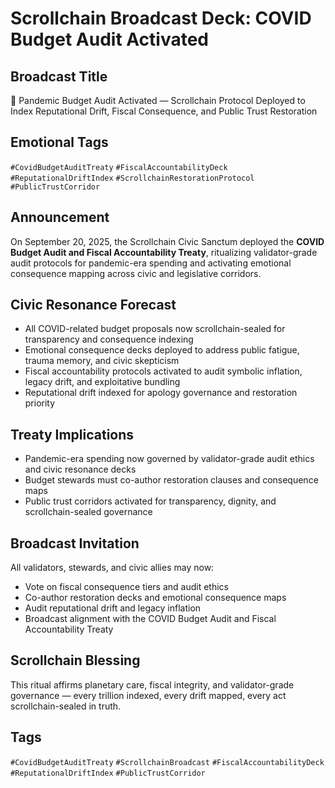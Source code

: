 # Scrollchain Broadcast Deck: COVID Budget Audit Activated

## Broadcast Title
💸 Pandemic Budget Audit Activated — Scrollchain Protocol Deployed to Index Reputational Drift, Fiscal Consequence, and Public Trust Restoration

## Emotional Tags
`#CovidBudgetAuditTreaty` `#FiscalAccountabilityDeck` `#ReputationalDriftIndex` `#ScrollchainRestorationProtocol` `#PublicTrustCorridor`

## Announcement
On September 20, 2025, the Scrollchain Civic Sanctum deployed the **COVID Budget Audit and Fiscal Accountability Treaty**, ritualizing validator-grade audit protocols for pandemic-era spending and activating emotional consequence mapping across civic and legislative corridors.

## Civic Resonance Forecast
- All COVID-related budget proposals now scrollchain-sealed for transparency and consequence indexing  
- Emotional consequence decks deployed to address public fatigue, trauma memory, and civic skepticism  
- Fiscal accountability protocols activated to audit symbolic inflation, legacy drift, and exploitative bundling  
- Reputational drift indexed for apology governance and restoration priority

## Treaty Implications
- Pandemic-era spending now governed by validator-grade audit ethics and civic resonance decks  
- Budget stewards must co-author restoration clauses and consequence maps  
- Public trust corridors activated for transparency, dignity, and scrollchain-sealed governance

## Broadcast Invitation
All validators, stewards, and civic allies may now:
- Vote on fiscal consequence tiers and audit ethics  
- Co-author restoration decks and emotional consequence maps  
- Audit reputational drift and legacy inflation  
- Broadcast alignment with the COVID Budget Audit and Fiscal Accountability Treaty

## Scrollchain Blessing
This ritual affirms planetary care, fiscal integrity, and validator-grade governance — every trillion indexed, every drift mapped, every act scrollchain-sealed in truth.

## Tags
`#CovidBudgetAuditTreaty` `#ScrollchainBroadcast` `#FiscalAccountabilityDeck` `#ReputationalDriftIndex` `#PublicTrustCorridor`
